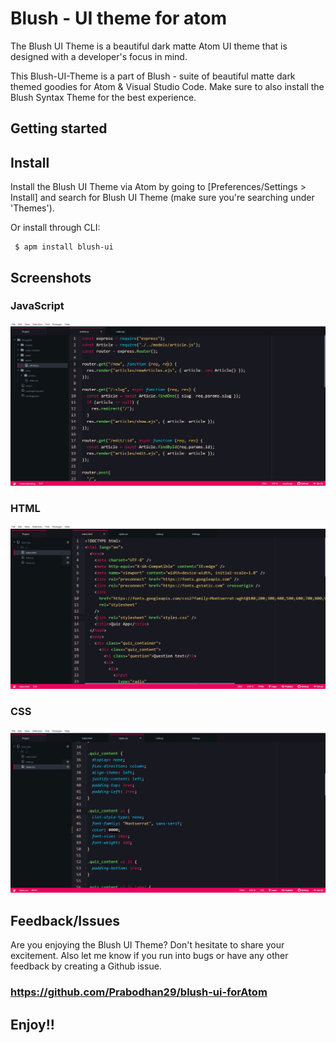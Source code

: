 
# Blush - UI theme for atom 

The Blush UI Theme is a beautiful dark matte Atom UI theme that is designed with a developer's focus in mind. 

This Blush-UI-Theme is a part of Blush - suite of beautiful matte dark themed goodies for Atom & Visual Studio Code. Make sure to also install the Blush Syntax Theme for the best experience.

## Getting started


## Install
Install the Blush UI Theme via Atom by going to [Preferences/Settings > Install] and search for Blush UI Theme (make sure you're searching under 'Themes').

Or install through CLI:

```
 $ apm install blush-ui
```


## **Screenshots**

### **JavaScript**
![JS Screenshot](https://github.com/Prabodhan29/blush-ui-forAtom/blob/main/images/js.png?raw=true)

### **HTML**
![HTML Screenshot](https://github.com/Prabodhan29/blush-ui-forAtom/blob/main/images/html.png?raw=true)
  
### **CSS**
![CSS Screenshot](https://github.com/Prabodhan29/blush-ui-forAtom/blob/main/images/css.png?raw=true)



## **Feedback/Issues**
Are you enjoying the Blush UI Theme? Don't hesitate to share your excitement. Also let me know if you run into bugs or have any other feedback by creating a Github issue.



### https://github.com/Prabodhan29/blush-ui-forAtom



## **Enjoy!!**
